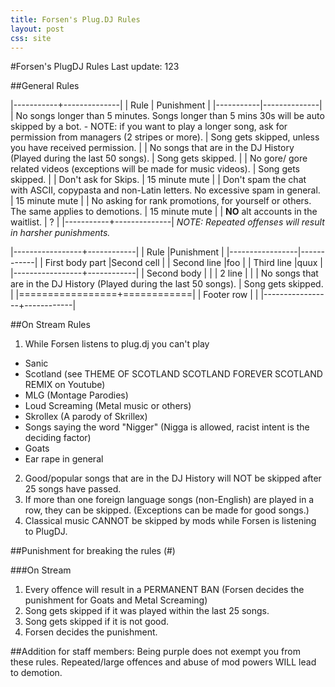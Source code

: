 ```yaml
---
title: Forsen's Plug.DJ Rules
layout: post
css: site
---
```

#Forsen's PlugDJ Rules
Last update: 123

##General Rules

|-----------+--------------|
| Rule      | Punishment   |
|-----------|--------------|
| No songs longer than 5 minutes. Songs longer than 5 mins 30s will be auto skipped by a bot. - NOTE: if you want to play a longer song, ask for permission from managers (2 stripes or more). | Song gets skipped, unless you have received permission. |
| No songs that are in the DJ History (Played during the last 50 songs). | Song gets skipped. |
| No gore/ gore related videos (exceptions will be made for music videos). | Song gets skipped. |
| Don't ask for Skips. | 15 minute mute |
| Don't spam the chat with ASCII, copypasta and non-Latin letters. No excessive spam in general. | 15 minute mute |
| No asking for rank promotions, for yourself or others. The same applies to demotions. | 15 minute mute |
| **NO** alt accounts in the waitlist. | ? |
|-----------+--------------|
*NOTE: Repeated offenses will result in harsher punishments.*

|-----------------+------------|
| Rule            |Punishment  |
|-----------------|------------|
| First body part |Second cell |
| Second line     |foo         |
| Third line      |quux        |
|-----------------+------------|
| Second body     |            |
| 2 line          |            |
| No songs that are in the DJ History (Played during the last 50 songs). | Song gets skipped. |
|=================+============|
| Footer row      |            |
|-----------------+------------|


##On Stream Rules

1. While Forsen listens to plug.dj you can't play
 - Sanic
 - Scotland (see THEME OF SCOTLAND SCOTLAND FOREVER SCOTLAND REMIX on Youtube)
 - MLG (Montage Parodies)
 - Loud Screaming (Metal music or others)
 - Skrollex (A parody of Skrillex)
 - Songs saying the word "Nigger" (Nigga is allowed, racist intent is the deciding factor)
 - Goats
 - Ear rape in general
2. Good/popular songs that are in the DJ History will NOT be skipped after 25 songs have passed.
3. If more than one foreign language songs (non-English) are played in a row, they can be skipped.
	(Exceptions can be made for good songs.)
4. Classical music CANNOT be skipped by mods while Forsen is listening to PlugDJ.

##Punishment for breaking the rules (#)

###On Stream

1. Every offence will result in a PERMANENT BAN (Forsen decides the punishment for Goats and Metal Screaming)
2. Song gets skipped if it was played within the last 25 songs. 
3. Song gets skipped if it is not good.
4. Forsen decides the punishment.


##Addition for staff members:
Being purple does not exempt you from these rules. Repeated/large offences and abuse of mod powers WILL lead to demotion.
